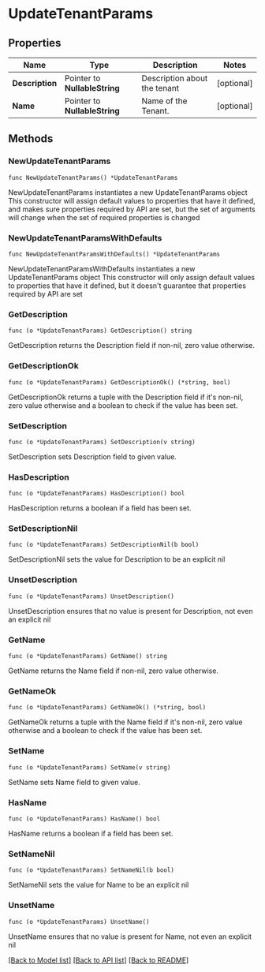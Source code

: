 # UpdateTenantParams

## Properties

Name | Type | Description | Notes
------------ | ------------- | ------------- | -------------
**Description** | Pointer to **NullableString** | Description about the tenant | [optional] 
**Name** | Pointer to **NullableString** | Name of the Tenant. | [optional] 

## Methods

### NewUpdateTenantParams

`func NewUpdateTenantParams() *UpdateTenantParams`

NewUpdateTenantParams instantiates a new UpdateTenantParams object
This constructor will assign default values to properties that have it defined,
and makes sure properties required by API are set, but the set of arguments
will change when the set of required properties is changed

### NewUpdateTenantParamsWithDefaults

`func NewUpdateTenantParamsWithDefaults() *UpdateTenantParams`

NewUpdateTenantParamsWithDefaults instantiates a new UpdateTenantParams object
This constructor will only assign default values to properties that have it defined,
but it doesn't guarantee that properties required by API are set

### GetDescription

`func (o *UpdateTenantParams) GetDescription() string`

GetDescription returns the Description field if non-nil, zero value otherwise.

### GetDescriptionOk

`func (o *UpdateTenantParams) GetDescriptionOk() (*string, bool)`

GetDescriptionOk returns a tuple with the Description field if it's non-nil, zero value otherwise
and a boolean to check if the value has been set.

### SetDescription

`func (o *UpdateTenantParams) SetDescription(v string)`

SetDescription sets Description field to given value.

### HasDescription

`func (o *UpdateTenantParams) HasDescription() bool`

HasDescription returns a boolean if a field has been set.

### SetDescriptionNil

`func (o *UpdateTenantParams) SetDescriptionNil(b bool)`

 SetDescriptionNil sets the value for Description to be an explicit nil

### UnsetDescription
`func (o *UpdateTenantParams) UnsetDescription()`

UnsetDescription ensures that no value is present for Description, not even an explicit nil
### GetName

`func (o *UpdateTenantParams) GetName() string`

GetName returns the Name field if non-nil, zero value otherwise.

### GetNameOk

`func (o *UpdateTenantParams) GetNameOk() (*string, bool)`

GetNameOk returns a tuple with the Name field if it's non-nil, zero value otherwise
and a boolean to check if the value has been set.

### SetName

`func (o *UpdateTenantParams) SetName(v string)`

SetName sets Name field to given value.

### HasName

`func (o *UpdateTenantParams) HasName() bool`

HasName returns a boolean if a field has been set.

### SetNameNil

`func (o *UpdateTenantParams) SetNameNil(b bool)`

 SetNameNil sets the value for Name to be an explicit nil

### UnsetName
`func (o *UpdateTenantParams) UnsetName()`

UnsetName ensures that no value is present for Name, not even an explicit nil

[[Back to Model list]](../README.md#documentation-for-models) [[Back to API list]](../README.md#documentation-for-api-endpoints) [[Back to README]](../README.md)


